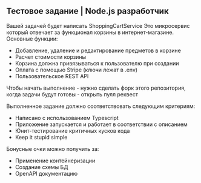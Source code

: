 ## Тестовое задание | Node.js разработчик 
Вашей задачей будет написать ShoppingCartService
Это микросервис который отвечает за функционал корзины в интернет-магазине.
Основные функции:
- Добавление, удаление и редактирование предметов в корзине
- Расчет стоимости корзины
- Корзина должна привязываться к пользователю при создании
- Оплата с помощью Stripe (ключи лежат в .env)
- Пользовательское REST API

Чтобы начать выполнение - нужно сделать форк этого репозитория, когда задачи будут готовы - открыть пулл реквест

Выполненное задание должно соответствовать следующим критериям:
- Написано с использованием Typescript
- Приложение запускается и работает в соответствии с описанием
- Юнит-тестирование критичных кусков кода
- Keep it stupid simple

Бонусные очки можно получить за:
- Применение контейнеризации
- Создание схемы БД
- OpenAPI документацию

